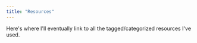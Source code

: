 ```yaml
---
title: "Resources"
---
```


Here's where I'll eventually link to all the tagged/categorized resources I've used.